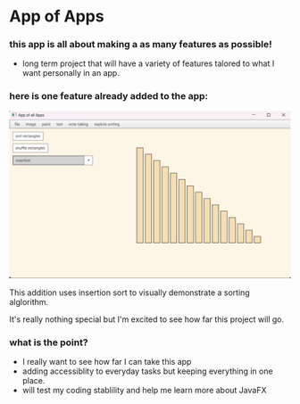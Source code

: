 # App of Apps

### this app is all about making a as many features as possible!
* long term project that will have a variety of features talored to what I want personally in an app.
### here is one feature already added to the app:

![picture of sorting algorithm in AppOfApps](AppOfApps.png)

This addition uses insertion sort to visually demonstrate a sorting alglorithm. 

It's really nothing special but I'm excited to see how far this project will go.

### what is the point?

- I really want to see how far I can take this app
- adding accessiblity to everyday tasks but keeping everything in one place.
- will test my coding stablility and help me learn more about JavaFX
  


